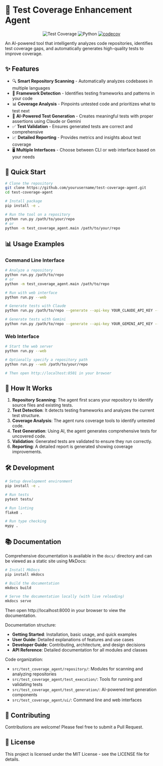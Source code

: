 # 🧪 Test Coverage Enhancement Agent

<div align="center">

![Test Coverage](https://img.shields.io/badge/Test%20Coverage-Enhanced-brightgreen)
![Python](https://img.shields.io/badge/Python-3.8%2B-blue)
[![codecov](https://codecov.io/gh/glsorensen/qe_agent_v2/graph/badge.svg?token=AJ1RWXR5GM)](https://codecov.io/gh/glsorensen/qe_agent_v2)


</div>

An AI-powered tool that intelligently analyzes code repositories, identifies test coverage gaps, and automatically generates high-quality tests to improve coverage.

## ✨ Features

- 🔍 **Smart Repository Scanning** - Automatically analyzes codebases in multiple languages
- 🔬 **Framework Detection** - Identifies testing frameworks and patterns in your code
- 📊 **Coverage Analysis** - Pinpoints untested code and prioritizes what to test next
- 🤖 **AI-Powered Test Generation** - Creates meaningful tests with proper assertions using Claude or Gemini
- ✅ **Test Validation** - Ensures generated tests are correct and comprehensive
- 📈 **Detailed Reporting** - Provides metrics and insights about test coverage
- 🖥️ **Multiple Interfaces** - Choose between CLI or web interface based on your needs

## 🚀 Quick Start

```bash
# Clone the repository
git clone https://github.com/yourusername/test-coverage-agent.git
cd test-coverage-agent

# Install package
pip install -e .

# Run the tool on a repository
python run.py /path/to/your/repo
# or
python -m test_coverage_agent.main /path/to/your/repo
```

## 📊 Usage Examples

### Command Line Interface

```bash
# Analyze a repository
python run.py /path/to/repo
# or
python -m test_coverage_agent.main /path/to/repo

# Run with web interface
python run.py --web

# Generate tests with Claude
python run.py /path/to/repo --generate --api-key YOUR_CLAUDE_API_KEY --llm-provider claude

# Generate tests with Gemini
python run.py /path/to/repo --generate --api-key YOUR_GEMINI_API_KEY --llm-provider gemini
```

### Web Interface

```bash
# Start the web server
python run.py --web

# Optionally specify a repository path 
python run.py --web /path/to/your/repo

# Then open http://localhost:8501 in your browser
```

## 📝 How It Works

1. **Repository Scanning**: The agent first scans your repository to identify source files and existing tests.
2. **Test Detection**: It detects testing frameworks and analyzes the current test structure.
3. **Coverage Analysis**: The agent runs coverage tools to identify untested code.
4. **Test Generation**: Using AI, the agent generates comprehensive tests for uncovered code.
5. **Validation**: Generated tests are validated to ensure they run correctly.
6. **Reporting**: A detailed report is generated showing coverage improvements.

## 🛠️ Development

```bash
# Setup development environment
pip install -e .

# Run tests
pytest tests/

# Run linting
flake8 .

# Run type checking
mypy .
```

## 📚 Documentation

Comprehensive documentation is available in the `docs/` directory and can be viewed as a static site using MkDocs:

```bash
# Install MkDocs
pip install mkdocs

# Build the documentation
mkdocs build

# Serve the documentation locally (with live reloading)
mkdocs serve
```

Then open http://localhost:8000 in your browser to view the documentation.

Documentation structure:

- **Getting Started**: Installation, basic usage, and quick examples
- **User Guide**: Detailed explanations of features and use cases
- **Developer Guide**: Contributing, architecture, and design decisions
- **API Reference**: Detailed documentation for all modules and classes

Code organization:

- `src/test_coverage_agent/repository/`: Modules for scanning and analyzing repositories
- `src/test_coverage_agent/test_execution/`: Tools for running and validating tests
- `src/test_coverage_agent/test_generation/`: AI-powered test generation components
- `src/test_coverage_agent/ui/`: Command line and web interfaces

## 🤝 Contributing

Contributions are welcome! Please feel free to submit a Pull Request.

## 📜 License

This project is licensed under the MIT License - see the LICENSE file for details.